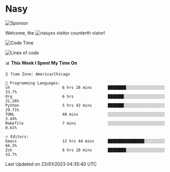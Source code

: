# Nasy

<!--
<p align="center">
<img height="200" src="https://github-readme-stats.vercel.app/api?username=nasyxx&count_private=true&show_icons=true&theme=dracula&include_all_commits=true"/>
<img height="200" src="https://github-readme-stats.vercel.app/api/top-langs/?username=nasyxx&theme=dracula&hide=html,jupyter+notebook&count_private=true&show_icons=true"/>
</p>

  
----------------
-->

![Sponsor](https://img.shields.io/static/v1.svg?label=Sponsor&message=%E2%9D%A4&logo=GitHub&style=flat&color=pink)
 
Welcome, the ![nasyxx visitor counter](https://count.getloli.com/get/@nasyxx?theme=rule34)th vistor!
 
<!--START_SECTION:waka-->
![Code Time](http://img.shields.io/badge/Code%20Time-3%2C123%20hrs%2053%20mins-blue)

![Lines of code](https://img.shields.io/badge/From%20Hello%20World%20I%27ve%20Written-5%20Million%20lines%20of%20code-blue)

📊 **This Week I Spent My Time On** 

```text
⌚︎ Time Zone: America/Chicago

💬 Programming Languages: 
sh                       6 hrs 28 mins       ████████░░░░░░░░░░░░░░░░░   33.7% 
Org                      6 hrs               ███████░░░░░░░░░░░░░░░░░░   31.26% 
Python                   5 hrs 42 mins       ███████░░░░░░░░░░░░░░░░░░   29.71% 
TOML                     40 mins             ░░░░░░░░░░░░░░░░░░░░░░░░░   3.49% 
Makefile                 7 mins              ░░░░░░░░░░░░░░░░░░░░░░░░░   0.61%

🔥 Editors: 
Emacs                    12 hrs 44 mins      ████████████████░░░░░░░░░   66.3% 
Zsh                      6 hrs 28 mins       ████████░░░░░░░░░░░░░░░░░   33.7%

```


 Last Updated on 23/01/2023 04:35:40 UTC
<!--END_SECTION:waka-->

<!-- ![visitors](https://visitor-badge.laobi.icu/badge?page_id=nasyxx.nasyxx) -->
